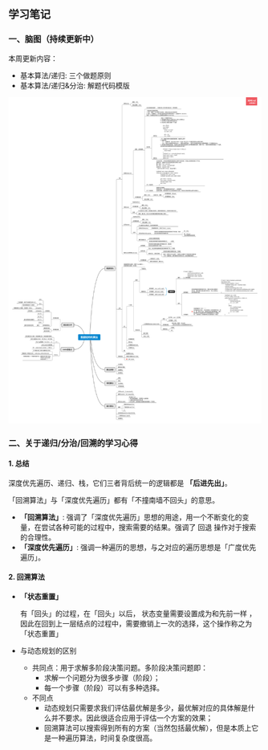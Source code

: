## 学习笔记

### 一、脑图（持续更新中）
本周更新内容：
- 基本算法/递归: 三个做题原则
- 基本算法/递归&分治: 解题代码模版

![脑图](../image/数据结构和算法.png)


### 二、关于递归/分治/回溯的学习心得
#### 1. 总结

   深度优先遍历、递归、栈，它们三者背后统一的逻辑都是 **「后进先出」**。

   「回溯算法」与「深度优先遍历」都有「不撞南墙不回头」的意思。

   - **「回溯算法」**: 强调了「深度优先遍历」思想的用途，用一个不断变化的变量，在尝试各种可能的过程中，搜索需要的结果。强调了 回退 操作对于搜索的合理性。
   - **「深度优先遍历」**: 强调一种遍历的思想，与之对应的遍历思想是「广度优先遍历」。



#### 2. 回溯算法

   - **「状态重置」**
        
        有「回头」的过程，在「回头」以后， 状态变量需要设置成为和先前一样 ，因此在回到上一层结点的过程中，需要撤销上一次的选择，这个操作称之为「状态重置」

   - 与动态规划的区别
     - 共同点：用于求解多阶段决策问题。多阶段决策问题即：
        - 求解一个问题分为很多步骤（阶段）；
        - 每一个步骤（阶段）可以有多种选择。
     - 不同点
        - 动态规划只需要求我们评估最优解是多少，最优解对应的具体解是什么并不要求。因此很适合应用于评估一个方案的效果；
        - 回溯算法可以搜索得到所有的方案（当然包括最优解），但是本质上它是一种遍历算法，时间复杂度很高。